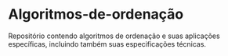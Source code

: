 # Algoritmos-de-ordenação
Repositório contendo algoritmos de ordenação e suas aplicações específicas, incluindo também suas especificações técnicas.
